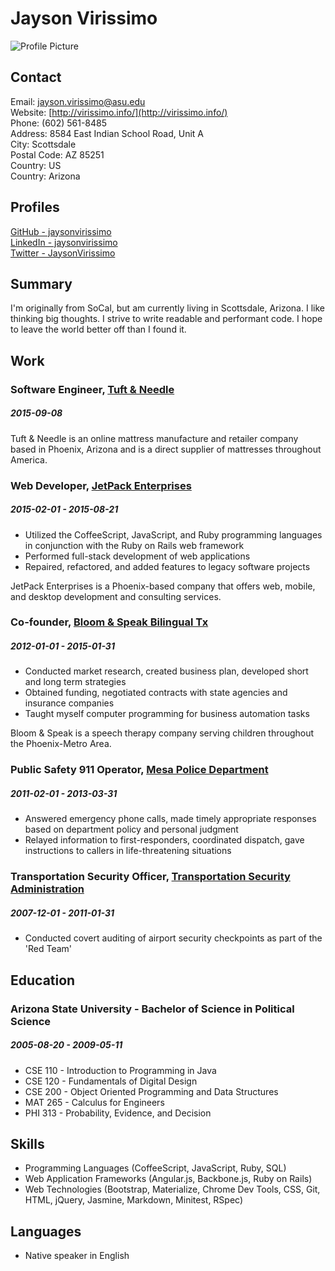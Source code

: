 
# Jayson Virissimo

![Profile Picture](http://virissimo.info/images/avatar.png)

## Contact

Email: [jayson.virissimo@asu.edu](mailto:jayson.virissimo@asu.edu)  
Website: [http://virissimo.info/](http://virissimo.info/)  
Phone: (602) 561-8485  
Address: 8584 East Indian School Road, Unit A  
City: Scottsdale  
Postal Code: AZ 85251  
Country: US  
Country: Arizona  

## Profiles

[GitHub - jaysonvirissimo](https://github.com/jaysonvirissimo)  
[LinkedIn - jaysonvirissimo](https://www.linkedin.com/in/jaysonvirissimo)  
[Twitter - JaysonVirissimo](https://twitter.com/JaysonVirissimo)  

## Summary

I&#x27;m originally from SoCal, but am currently living in Scottsdale, Arizona. I like thinking big thoughts. I strive to write readable and performant code. I hope to leave the world better off than I found it.

## Work

### Software Engineer, [Tuft &amp; Needle](https://www.tuftandneedle.com/)
##### 2015-09-08 


Tuft &amp; Needle is an online mattress manufacture and retailer company based in Phoenix, Arizona and is a direct supplier of mattresses throughout America.

### Web Developer, [JetPack Enterprises](http://jetpackstudio.com/)
##### 2015-02-01 - 2015-08-21

* Utilized the CoffeeScript, JavaScript, and Ruby programming languages in conjunction with the Ruby on Rails web framework
* Performed full-stack development of web applications
* Repaired, refactored, and added features to legacy software projects

JetPack Enterprises is a Phoenix-based company that offers web, mobile, and desktop development and consulting services.

### Co-founder, [Bloom &amp; Speak Bilingual Tx](http://www.bloomandspeak.com/)
##### 2012-01-01 - 2015-01-31

* Conducted market research, created business plan, developed short and long term strategies
* Obtained funding, negotiated contracts with state agencies and insurance companies
* Taught myself computer programming for business automation tasks

Bloom &amp; Speak is a speech therapy company serving children throughout the Phoenix-Metro Area.

### Public Safety 911 Operator, [Mesa Police Department](http://www.mesaaz.gov/residents/police)
##### 2011-02-01 - 2013-03-31

* Answered emergency phone calls, made timely appropriate responses based on department policy and personal judgment
* Relayed information to first-responders, coordinated dispatch, gave instructions to callers in life-threatening situations



### Transportation Security Officer, [Transportation Security Administration](http://www.tsa.gov/)
##### 2007-12-01 - 2011-01-31

* Conducted covert auditing of airport security checkpoints as part of the &#x27;Red Team&#x27;





## Education

### Arizona State University - Bachelor of Science in Political Science
##### 2005-08-20 - 2009-05-11

* CSE 110 - Introduction to Programming in Java
* CSE 120 - Fundamentals of Digital Design
* CSE 200 - Object Oriented Programming and Data Structures
* MAT 265 - Calculus for Engineers
* PHI 313 - Probability, Evidence, and Decision




## Skills

* Programming Languages (CoffeeScript, JavaScript, Ruby, SQL)
* Web Application Frameworks (Angular.js, Backbone.js, Ruby on Rails)
* Web Technologies (Bootstrap, Materialize, Chrome Dev Tools, CSS, Git, HTML, jQuery, Jasmine, Markdown, Minitest, RSpec)

## Languages

* Native speaker in English


